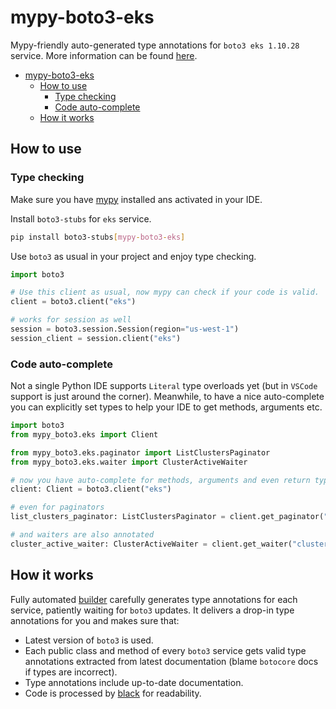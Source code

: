 # mypy-boto3-eks

Mypy-friendly auto-generated type annotations for `boto3 eks 1.10.28` service.
More information can be found [here](https://github.com/vemel/mypy_boto3).

- [mypy-boto3-eks](#mypy-boto3-eks)
  - [How to use](#how-to-use)
    - [Type checking](#type-checking)
    - [Code auto-complete](#code-auto-complete)
  - [How it works](#how-it-works)

## How to use

### Type checking

Make sure you have [mypy](https://github.com/python/mypy) installed ans activated in your IDE.

Install `boto3-stubs` for `eks` service.

```bash
pip install boto3-stubs[mypy-boto3-eks]
```

Use `boto3` as usual in your project and enjoy type checking.

```python
import boto3

# Use this client as usual, now mypy can check if your code is valid.
client = boto3.client("eks")

# works for session as well
session = boto3.session.Session(region="us-west-1")
session_client = session.client("eks")

```

### Code auto-complete

Not a single Python IDE supports `Literal` type overloads yet (but in `VSCode` support is just around the corner).
Meanwhile, to have a nice auto-complete you can explicitly set types to help your IDE to get methods, arguments etc.

```python
import boto3
from mypy_boto3.eks import Client

from mypy_boto3.eks.paginator import ListClustersPaginator
from mypy_boto3.eks.waiter import ClusterActiveWaiter

# now you have auto-complete for methods, arguments and even return types
client: Client = boto3.client("eks")

# even for paginators
list_clusters_paginator: ListClustersPaginator = client.get_paginator("list_clusters")

# and waiters are also annotated
cluster_active_waiter: ClusterActiveWaiter = client.get_waiter("cluster_active")
```

## How it works

Fully automated [builder](https://github.com/vemel/mypy_boto3) carefully generates
type annotations for each service, patiently waiting for `boto3` updates. It delivers
a drop-in type annotations for you and makes sure that:

- Latest version of `boto3` is used.
- Each public class and method of every `boto3` service gets valid type annotations
  extracted from latest documentation (blame `botocore` docs if types are incorrect).
- Type annotations include up-to-date documentation.
- Code is processed by [black](https://github.com/psf/black) for readability.
